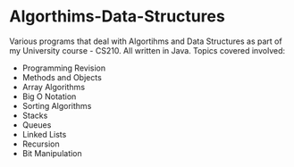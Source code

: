 # Algorthims-Data-Structures

Various programs that deal with Algortihms and Data Structures as part of my University course - CS210. All written in Java.
Topics covered involved:
  
  - Programming Revision
  - Methods and Objects
  - Array Algorithms
  - Big O Notation
  - Sorting Algorithms
  - Stacks
  - Queues
  - Linked Lists
  - Recursion
  - Bit Manipulation
